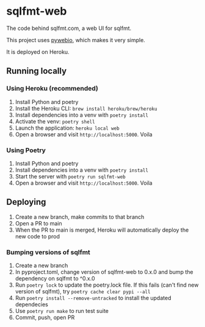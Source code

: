 # sqlfmt-web
The code behind sqlfmt.com, a web UI for sqlfmt.

This project uses [pywebio](https://www.pyweb.io/), which makes it very simple.

It is deployed on Heroku.

## Running locally

### Using Heroku (recommended)
1. Install Python and poetry
1. Install the Heroku CLI: `brew install heroku/brew/heroku`
2. Install dependencies into a venv with `poetry install`
3. Activate the venv: `poetry shell`
2. Launch the application: `heroku local web`
3. Open a browser and visit `http://localhost:5000`. Voila

### Using Poetry
1. Install Python and poetry
2. Install dependencies into a venv with `poetry install`
3. Start the server with `poetry run sqlfmt-web`
4. Open a browser and visit `http://localhost:5000`. Voila

## Deploying
1. Create a new branch, make commits to that branch
2. Open a PR to main
3. When the PR to main is merged, Heroku will automatically deploy the new code to prod

### Bumping versions of sqlfmt
1. Create a new branch
2. In pyproject.toml, change version of sqlfmt-web to 0.x.0 and bump the dependency on sqlfmt to ^0.x.0
3. Run `poetry lock` to update the poetry.lock file. If this fails (can't find new version of sqlfmt), try `poetry cache clear pypi --all`
4. Run `poetry install --remove-untracked` to install the updated dependecies
4. Use `poetry run make` to run test suite
5. Commit, push, open PR
